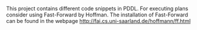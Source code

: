 This project contains different code snippets in PDDL.
For executing plans consider using Fast-Forward by Hoffman.
The installation of Fast-Forward can be found in the webpage
http://fai.cs.uni-saarland.de/hoffmann/ff.html
